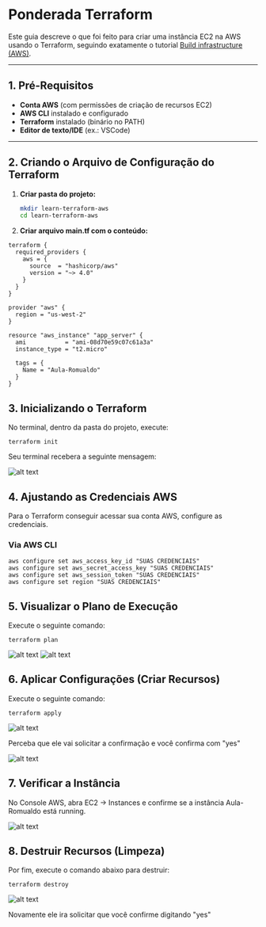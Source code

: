 # Ponderada Terraform

Este guia descreve o que foi feito para criar uma instância EC2 na AWS usando o Terraform, seguindo exatamente o tutorial [Build infrastructure (AWS)](https://developer.hashicorp.com/terraform/tutorials/aws-get-started/aws-build).

---

## 1. Pré-Requisitos

- **Conta AWS** (com permissões de criação de recursos EC2)
- **AWS CLI** instalado e configurado
- **Terraform** instalado (binário no PATH)
- **Editor de texto/IDE** (ex.: VSCode)

---

## 2. Criando o Arquivo de Configuração do Terraform

1. **Criar pasta do projeto:**
   ```bash
   mkdir learn-terraform-aws
   cd learn-terraform-aws
    ```

2. **Criar arquivo main.tf com o conteúdo:**

```
terraform {
  required_providers {
    aws = {
      source  = "hashicorp/aws"
      version = "~> 4.0"
    }
  }
}

provider "aws" {
  region = "us-west-2"
}

resource "aws_instance" "app_server" {
  ami           = "ami-08d70e59c07c61a3a"
  instance_type = "t2.micro"

  tags = {
    Name = "Aula-Romualdo"
  }
}
```

## 3. Inicializando o Terraform

No terminal, dentro da pasta do projeto, execute:

```
terraform init
```

Seu terminal recebera a seguinte mensagem:

![alt text](img/1.png)

## 4. Ajustando as Credenciais AWS

Para o Terraform conseguir acessar sua conta AWS, configure as credenciais. 

### Via AWS CLI
```
aws configure set aws_access_key_id "SUAS CREDENCIAIS"
aws configure set aws_secret_access_key "SUAS CREDENCIAIS"
aws configure set aws_session_token "SUAS CREDENCIAIS"
aws configure set region "SUAS CREDENCIAIS"
```

## 5. Visualizar o Plano de Execução

Execute o seguinte comando:

```
terraform plan
```

![alt text](img/2.png)
![alt text](img/3.png)

## 6. Aplicar Configurações (Criar Recursos)

Execute o seguinte comando:

```
terraform apply
```

![alt text](img/5.png)

Perceba que ele vai solicitar a confirmação e você confirma com "yes"

![alt text](img/6.png)

## 7. Verificar a Instância

No Console AWS, abra EC2 → Instances e confirme se a instância Aula-Romualdo está running.

![alt text](img/4.png)

## 8. Destruir Recursos (Limpeza)

Por fim, execute o comando abaixo para destruir:

```
terraform destroy
```

![alt text](img/7.png)

Novamente ele ira solicitar que você confirme digitando "yes"
